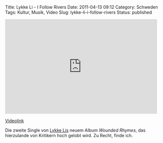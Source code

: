Title: Lykke Li - I Follow Rivers
Date: 2011-04-13 09:12
Category: Schweden
Tags: Kultur, Musik, Video
Slug: lykke-li-i-follow-rivers
Status: published

<iframe title="YouTube video player" width="495" height="308" src="http://www.youtube.com/embed/vZYbEL06lEU" frameborder="0" allowfullscreen></iframe>

[Videolink](http://www.youtube.com/watch?v=vZYbEL06lEU)

Die zweite Single von [Lykke Lis](http://de.wikipedia.org/wiki/Lykke_Li)
neuem Album *Wounded Rhymes*, das hierzulande von Kritikern hoch gelobt
wird. Zu Recht, finde ich.

